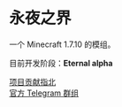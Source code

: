 # 永夜之界

一个 Minecraft 1.7.10 的模组。

目前开发阶段：**Eternal alpha**

[项目贡献指北](docs/contribute.md)  
[官方 Telegram 群组](https://t.me/thenightlyworld)
